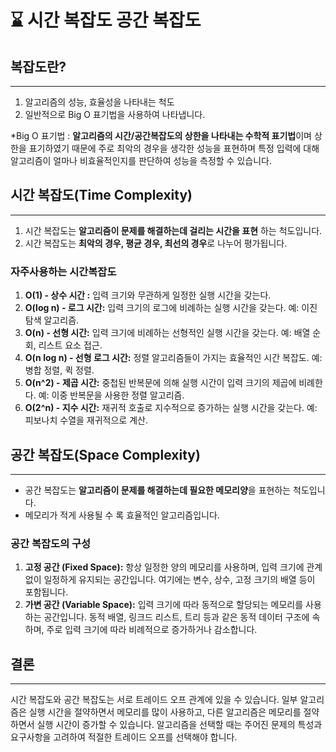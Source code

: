 # ⌛ 시간 복잡도 공간 복잡도

## 복잡도란?

---

1. 알고리즘의 성능, 효율성을 나타내는 척도
2. 일반적으로 Big O 표기법을 사용하여 나타냅니다.

\*Big O 표기법 : **알고리즘의 시간/공간복잡도의 상한을 나타내는 수학적 표기법**이며 상한을 표기하였기 때문에 주로 최악의 경우을 생각한 성능을 표현하며 특정 입력에 대해 알고리즘이 얼마나 비효율적인지를 판단하여 성능을 측정할 수 있습니다.

## **시간 복잡도(Time Complexity)**

---

1. 시간 복잡도는 **알고리즘이 문제를 해결하는데 걸리는 시간을 표현** 하는 척도입니다.
2. 시간 복잡도는 **최악의 경우, 평균 경우, 최선의 경우**로 나누어 평가됩니다.

### 자주사용하는 시간복잡도

1. **O(1) - 상수 시간 :** 입력 크기와 무관하게 일정한 실행 시간을 갖는다.
2. **O(log n) - 로그 시간:** 입력 크기의 로그에 비례하는 실행 시간을 갖는다. 예: 이진 탐색 알고리즘.
3. **O(n) - 선형 시간:** 입력 크기에 비례하는 선형적인 실행 시간을 갖는다. 예: 배열 순회, 리스트 요소 접근.
4. **O(n log n) - 선형 로그 시간:** 정렬 알고리즘들이 가지는 효율적인 시간 복잡도. 예: 병합 정렬, 퀵 정렬.
5. **O(n^2) - 제곱 시간:** 중첩된 반복문에 의해 실행 시간이 입력 크기의 제곱에 비례한다. 예: 이중 반복문을 사용한 정렬 알고리즘.
6. **O(2^n) - 지수 시간:** 재귀적 호출로 지수적으로 증가하는 실행 시간을 갖는다. 예: 피보나치 수열을 재귀적으로 계산.

## **공간 복잡도(Space Complexity)**

---

- 공간 복잡도는 **알고리즘이 문제를 해결하는데 필요한 메모리양**을 표현하는 척도입니다.
- 메모리가 적게 사용될 수 록 효율적인 알고리즘입니다.

### 공간 복잡도의 구성

1. **고정 공간 (Fixed Space):** 항상 일정한 양의 메모리를 사용하며, 입력 크기에 관계없이 일정하게 유지되는 공간입니다. 여기에는 변수, 상수, 고정 크기의 배열 등이 포함됩니다.
2. **가변 공간 (Variable Space):** 입력 크기에 따라 동적으로 할당되는 메모리를 사용하는 공간입니다. 동적 배열, 링크드 리스트, 트리 등과 같은 동적 데이터 구조에 속하며, 주로 입력 크기에 따라 비례적으로 증가하거나 감소합니다.

## 결론

---

시간 복잡도와 공간 복잡도는 서로 트레이드 오프 관계에 있을 수 있습니다. 일부 알고리즘은 실행 시간을 절약하면서 메모리를 많이 사용하고, 다른 알고리즘은 메모리를 절약하면서 실행 시간이 증가할 수 있습니다. 알고리즘을 선택할 때는 주어진 문제의 특성과 요구사항을 고려하여 적절한 트레이드 오프를 선택해야 합니다.
